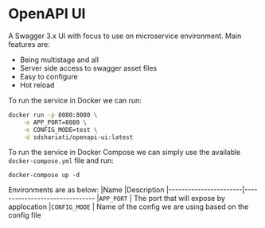 # OpenAPI UI

A Swagger 3.x UI with focus to use on microservice environment. Main features are:

* Being multistage and all 
* Server side access to swagger asset files
* Easy to configure
* Hot reload

To run the service in Docker we can run:
```sh
docker run -p 8080:8080 \
	-e APP_PORT=8080 \
	-e CONFIG_MODE=test \
	-d sdshariati/openapi-ui:latest
```

To run the service in Docker Compose we can simply use the available `docker-compose.yml` file and run:
```shell
docker-compose up -d
```

Environments are as below:
|Name               	|Description
|-----------------------|-------------------------------
|`APP_PORT` | The port that will expose by applocation
|`CONFIG_MODE` | Name of the config we are using based on the config file
